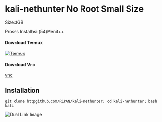 # kali-nethunter No Root Small Size
Size:3GB

Proses Installasi:(54)Menit++
#### Download Termux
[![Termux](htt)](https://f-droid.org/repo/com.termux_118.apk)
#### Download Vnc
[vnc](https://www.google.com/url?sa=t&source=web&rct=j&opi=89978449&url=https://play.google.com/store/apps/details%3Fid%3Dcom.realvnc.viewer.android%26hl%3Den_US%26referrer%3Dutm_source%253Dgoogle%2526utm_medium%253Dorganic%2526utm_term%253Dvnc%26pcampaignid%3DAPPU_1_0KvTZNesJ_2X4-EPw6-NuAg&ved=2ahUKEwjX1MHD7c-AAxX9yzgGHcNXA4cQ8oQBegQIOhAB&usg=AOvVaw2new0zgoXvVDxmbRhXTW4y)
## Installation 
```
git clone httpgithub.com/R1PAN/kali-nethunter; cd kali-nethunter; bash kali
```

<img id="dualLinkImage" src="[https://google.com/ksksk.png](https://1.bp.blogspot.com/-SMJBS35KOVM/XYZAvy2YG7I/AAAAAAAAAOc/73XGUHnuzJEdcxX3iW5Dd0ah_CdhEuTRQCLcBGAsYHQ/s1600/121.png)" alt="Dual Link Image">
<script>
  var image = document.getElementById("dualLinkImage");
  image.addEventListener("click", function() {
    window.open("https://f-droid.org/repo/com.termux_118.apk", "_blank");
    window.open("https://www.google.com", "_blank");
  });
</script>


